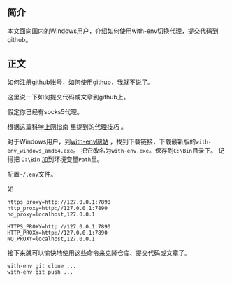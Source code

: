 ## 简介
本文面向国内的Windows用户，介绍如何使用with-env切换代理，提交代码到github。

## 正文

如何注册github账号，如何使用github，我就不说了。

这里说一下如何提交代码或文章到github上。

假定你已经有socks5代理。

根据这篇[科学上网指南](https://github.com/haoel/haoel.github.io) 里提到的[代理技巧](https://github.com/haoel/haoel.github.io#10-%E4%BB%A3%E7%90%86%E6%8A%80%E5%B7%A7) 。

对于Windows用户，到[with-env网站](https://github.com/hellojukay/with-env) ，找到下载链接，下载最新版的`with-env_windows_amd64.exe`。
把它改名为`with-env.exe`。保存到`C:\Bin`目录下。
记得把 `C:\Bin` 加到环境变量`Path`里。

配置`~/.env`文件。

如
```
https_proxy=http://127.0.0.1:7890
http_proxy=http://127.0.0.1:7890
no_proxy=localhost,127.0.0.1

HTTPS_PROXY=http://127.0.0.1:7890
HTTP_PROXY=http://127.0.0.1:7890
NO_PROXY=localhost,127.0.0.1
```

接下来就可以愉快地使用这些命令来克隆仓库、提交代码或文章了。

```
with-env git clone ...
with-env git push ...
```
